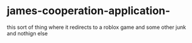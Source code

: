 # james-cooperation-application-
this sort of thing where it redirects to a roblox game and some other junk and nothign else
